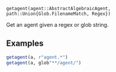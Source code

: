 ```
getagent(agent::AbstractAlgebraicAgent, path::Union{Glob.FilenameMatch, Regex})
```

Get an agent given a regex or glob string.

## Examples

```julia
getagent(a, r"agent.*")
getagent(a, glob"**/agent/")
```
